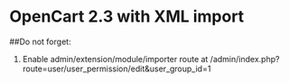 # OpenCart 2.3 with XML import

##Do not forget:
1. Enable admin/extension/module/importer route at /admin/index.php?route=user/user_permission/edit&user_group_id=1